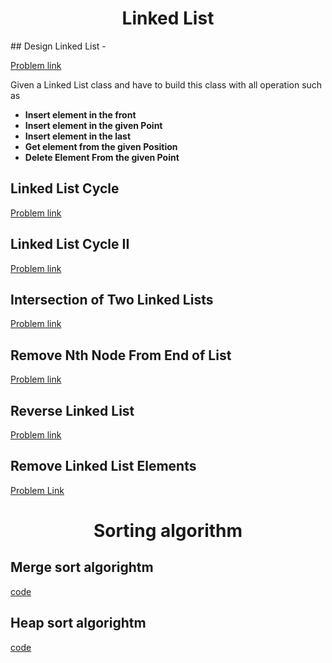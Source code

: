 
<h1 align="center">Linked List</h1>
<!-- First problem done -->
## Design Linked List -

[Problem link](https://leetcode.com/explore/learn/card/linked-list/209/singly-linked-list/1290)


Given a Linked List class and have to build this class with all operation such as 
- **Insert element in the front**
- **Insert element in the given Point**
- **Insert element in the last**
- **Get element from the given Position**
- **Delete Element From the given Point**

<!-- 2nd problem Linked List Cycle -->
## Linked List Cycle 
[Problem link](https://leetcode.com/explore/learn/card/linked-list/214/two-pointer-technique/1212/)

<!-- 3rd problem Linked List Cycle II-->
## Linked List Cycle II
[Problem link](https://leetcode.com/explore/learn/card/linked-list/214/two-pointer-technique/1214/)

<!-- 4th problem Intersection of Two Linked Lists -->
## Intersection of Two Linked Lists
[Problem link](https://leetcode.com/explore/learn/card/linked-list/214/two-pointer-technique/1215/)

<!-- 5th problem Remove Nth Node From End of List -->
##  Remove Nth Node From End of List
[Problem link](https://leetcode.com/explore/learn/card/linked-list/214/two-pointer-technique/1296/)

<!-- 6th problem Reverse Linked List -->
## Reverse Linked List
[Problem link](https://leetcode.com/explore/learn/card/linked-list/219/classic-problems/1204/)

<!-- 7th Remove Linked List Elements -->
## Remove Linked List Elements
[Problem Link](https://leetcode.com/explore/learn/card/linked-list/219/classic-problems/1207)

<h1 align ='center'>Sorting algorithm</h1>
<!-- Sorting algorithm -->

## Merge sort algorightm
[code](link_will_be_given_later)

## Heap sort algorightm
[code](link_will_be_given_later)